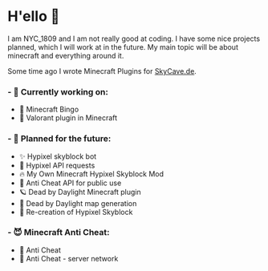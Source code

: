 # H'ello 👋

I am NYC_1809 and I am not really good at coding. I have some nice projects planned, which I will work at in the future.
My main topic will be about minecraft and everything around it.

Some time ago I wrote Minecraft Plugins for [SkyCave.de](https://github.com/skycavemc).

### - 🦄 Currently working on:
  - 🎨 Minecraft Bingo
  - 💯 Valorant plugin in Minecraft

### - 👻 Planned for the future:
  - ✨ Hypixel skyblock bot
  - 🏹 Hypixel API requests
  - 🔥 My Own Minecraft Hypixel Skyblock Mod
  - 🐬 Anti Cheat API for public use
  - 🪐 Dead by Daylight Minecraft plugin
  - 🚗 Dead by Daylight map generation 
  - 💫 Re-creation of Hypixel Skyblock
  
  
### - 😈 Minecraft Anti Cheat: 
  - 🖤 Anti Cheat 
  - 🦔 Anti Cheat - server network 
